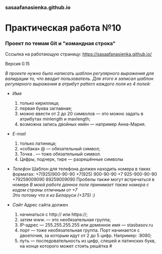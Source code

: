 ### sasaafanasienka.github.io

# Практическая работа №10
### Проект по темам Git и "командная строка"

Сссылка на работающую страницу:
https://sasaafanasienka.github.io/

Версия 0.15

_В проекте нужно было написать шаблон регулярного выражения для валидации то, что вводит пользователь.
Для этого я записал шаблон регулярного выражения в атрибут pattern каждого поля из 4 полей:_

* _Имя_
   1. только кириллица;
   2. первая буква заглавная;
   3. можно ввести от 2 до 20 символов — это можно задать в атрибутах minlength и maxlength;
   4. возможна запись двойных имён — например Анна-Мария.

* _E-mail_
   1. только латиница;
   2. «собака» @ — обязательный символ;
   3. Точка . — тоже обязательный символ.
   4. Цифры, подчерк, тире — разрешённые символы

* _Телефон_
   Шаблон для телефона должен находить номера в таких форматах:
   +7(925)900-90-90
   +7(925) 900-90-90
   +7 925-900-90-90
   +79259009090
   89259009090
   Пробелы также могут встречаться в номере
   *_В моей работе данное поле принимает также номера с кодом страны отличным от +7  
   Это потому что я из Беларуси (+375) :)_*

* _Сайт_
   Адрес сайта должен
   1. начинаться с http:// или https://;
   2. затем www. — это необязательная группа;
   3. IP-адрес — 255.255.255.255 или доменное имя — stasbasov.ru
   4. порт — тоже необязательная группа. Порт начинается с двоеточия, за которым идут от 2 до 5 цифр. Например: :8080;
   5. путь — последовательность из цифр, слешей и латинских букв, на конце которого может стоять решётка #